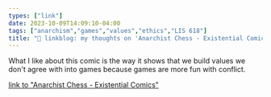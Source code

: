 ```yaml
---
types: ["link"]
date: 2023-10-09T14:09:10-04:00
tags: ["anarchism","games","values","ethics","LIS 618"]
title: "🔗 linkblog: my thoughts on 'Anarchist Chess - Existential Comics'"
---
```

What I like about this comic is the way it shows that we build values we don't agree with into games because games are more
fun with conflict.

[link to "Anarchist Chess - Existential Comics"](https://existentialcomics.com/comic/519)
